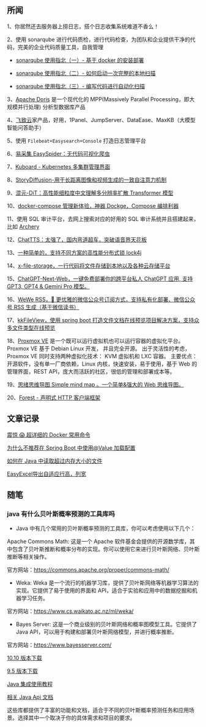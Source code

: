 ## 所闻

1、你居然还去服务器上捞日志，搭个日志收集系统难道不香么！

2、使用 sonarqube 进行代码质检，进行代码检查，为团队和企业提供干净的代码，完美的企业代码质量工具，自我管理

- [sonarqube 使用指北（一）- 基于 docker 的安装部署](https://juejin.cn/post/7353106089296265268)

- [sonarqube 使用指北（二）- 如何启动一次完整的本地扫描](https://juejin.cn/post/7353106546827640847)

- [sonarqube 使用指北（三）- 编写代码进行自动化扫描](https://juejin.cn/post/7355018368057622580)

3、[Apache Doris](https://doris.apache.org/zh-CN/docs/dev/get-starting/what-is-apache-doris) 是一个现代化的 MPP(Massively Parallel Processing，即大规模并行处理) 分析型数据库产品

4、[飞致云](https://fit2cloud.com/index.html)家产品，好用，1Panel、JumpServer、DataEase、MaxKB（大模型智能问答助手）

5、使用 `Filebeat+Easysearch+Console` 打造日志管理平台

6、[易采集 EasySpider：无代码可视化爬虫](https://www.easyspider.net/)

7、[Kuboard - Kubernetes 多集群管理界面](https://www.kuboard.cn/)

8、[StoryDiffusion-用于长距离图像和视频生成的一致自注意力机制](https://github.com/HVision-NKU/StoryDiffusion)

9、[混元-DiT：高性能细粒度中文理解多分辨率扩散 Transformer 模型](https://dit.hunyuan.tencent.com/)

10、[docker-compose 管理新体验，神器 Dockge，Compose 编排利器](https://dockge.kuma.pet/)

11、使用 SQL 审计平台，去网上搜索对应的好用的 SQL 审计系统并且搭建起来，比如 [Archery](https://archerydms.com/)

12、[ChatTTS：太强了，国内弯道超车，突破语音界天花板](https://github.com/2noise/ChatTTS)

13、[一种简单的，支持不同方案的高性能分布式锁 lock4j](https://gitee.com/baomidou/lock4j)

14、[x-file-storage，一行代码将文件存储到本地以及各种云存储平台](https://gitee.com/dromara/x-file-storage)

15、[ChatGPT-Next-Web，一键免费部署你的跨平台私人 ChatGPT 应用, 支持 GPT3, GPT4 & Gemini Pro 模型。](https://github.com/ChatGPTNextWeb/ChatGPT-Next-Web)

16、[WeWe RSS，🤗 更优雅的微信公众号订阅方式，支持私有化部署、微信公众号 RSS 生成（基于微信读书）](https://github.com/cooderl/wewe-rss)

17、[kkFileView，使用 spring boot 打造文件文档在线预览项目解决方案，支持众多文件类型在线预览](https://gitee.com/kekingcn/file-online-preview)

18、[Proxmox VE](https://www.proxmox.com/en/downloads) 是一个既可以运行虚拟机也可以运行容器的虚拟化平台。Proxmox VE 基于 Debian Linux 开发， 并且完全开源。 出于灵活性的考虑， Proxmox VE 同时支持两种虚拟化技术： KVM 虚拟机和 LXC 容器。
主要优点：开源软件，没有单一厂商依赖，Linux 内核，快速安装，易于使用，基于 Web 的管理界面，REST API，庞大而活跃的社区，很低的管理和部署成本等。

19、[思绪思维导图 Simple mind map 。一个简单&强大的 Web 思维导图。](https://github.com/wanglin2/mind-map)

20、[Forest - 声明式 HTTP 客户端框架](https://gitee.com/dromara/forest)

## 文章记录

[震惊 😱 超详细的 Docker 常用命令](https://juejin.cn/post/7245275769219203132)

[为什么不推荐在 Spring Boot 中使用@Value 加载配置](https://www.didispace.com/article/spring-boot/spring-boot-stop-use-value.html)

[如何在 Java 中读取超过内存大小的文件](https://www.didispace.com/article/richang/java-process-large-file.html)

[EasyExcel导出自适应行高，列宽](https://blog.csdn.net/qq_51657546/article/details/138667869)

## 随笔

### java 有什么贝叶斯概率预测的工具库吗

- Java 中有几个常用的贝叶斯概率预测的工具库，你可以考虑使用以下几个：

Apache Commons Math: 这是一个 Apache 软件基金会提供的开源数学库，其中包含了贝叶斯推断和概率分布的实现。你可以使用它来进行贝叶斯网络、贝叶斯推断等相关操作。

官方网站：https://commons.apache.org/proper/commons-math/

- Weka: Weka 是一个流行的机器学习库，提供了贝叶斯网络等机器学习算法的实现。它提供了易于使用的界面和 API，适合于实验和应用中的数据挖掘和机器学习任务。

官方网站：https://www.cs.waikato.ac.nz/ml/weka/

- Bayes Server: 这是一个商业级别的贝叶斯网络和概率图模型工具。它提供了 Java API，可以用于构建和部署贝叶斯网络模型，并进行概率推断。

官方网站：https://www.bayesserver.com/

[10.10 版本下载](https://www.bayesserver.com/downloadlinks.aspx?major=10&minor=10&revision=0&build=0)

[9.5 版本下载](https://www.bayesserver.com/downloadlinks.aspx?major=9&minor=5&revision=0&build=0)

[Java 集成使用教程](https://www.bayesserver.com/code/java/setup-java)

[相关 Java Api 文档](https://www.bayesserver.com/api/java/)

这些库都提供了丰富的功能和文档，适合于不同的贝叶斯概率预测任务和应用场景。选择其中一个取决于你的具体需求和项目的要求。
